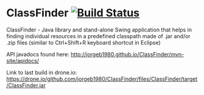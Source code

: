 ClassFinder  [![Build Status](https://drone.io/github.com/jorgeb1980/ClassFinder/status.png)](https://drone.io/github.com/jorgeb1980/ClassFinder/latest)
===========

ClassFinder - Java library and stand-alone Swing application that helps in finding individual resources in a predefined 
classpath made of .jar and/or .zip files (similar to Ctrl+Shift+R keyboard shortcut in Eclipse)

API javadocs found here:
http://jorgeb1980.github.io/ClassFinder/mvn-site/apidocs/ 

Link to last build in drone.io:
https://drone.io/github.com/jorgeb1980/ClassFinder/files/ClassFinder/target/ClassFinder.jar
